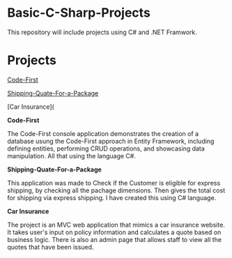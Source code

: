 # Basic-C-Sharp-Projects
This repository will include projects using C# and .NET Framwork.

# Projects

[Code-First](https://github.com/ayshadairi/CodeFistExample/tree/master/CodeFistExample)

[Shipping-Quate-For-a-Package](https://github.com/ayshadairi/shipping-quote-for-a-package/tree/master/shipping%20quote%20for%20a%20package)

[Car Insurance](



**Code-First**

The Code-First console application demonstrates the creation of a database usung the Code-First approach in Entity Framework, including defining entities, performing CRUD operations, and showcasing data manipulation. All that using the language C#.

**Shipping-Quate-For-a-Package**

This application was made to Check if the Customer is eligible for express shipping, by checking all the pachage dimensions. Then gives the total cost for shipping via express shipping. I have created this using C# language.

**Car Insurance**

The project is an MVC web application that mimics a car insurance website. It takes user's input on policy information and calculates a quote based on business logic. There is also an admin page that allows staff to view all the quotes that have been issued.
